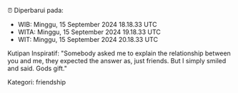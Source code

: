 ⏰ Diperbarui pada:
- WIB: Minggu, 15 September 2024 18.18.33 UTC
- WITA: Minggu, 15 September 2024 19.18.33 UTC
- WIT: Minggu, 15 September 2024 20.18.33 UTC

Kutipan Inspiratif:
"Somebody asked me to explain the relationship between you and me, they expected the answer as, just friends. But I simply smiled and said. Gods gift."


Kategori: friendship

